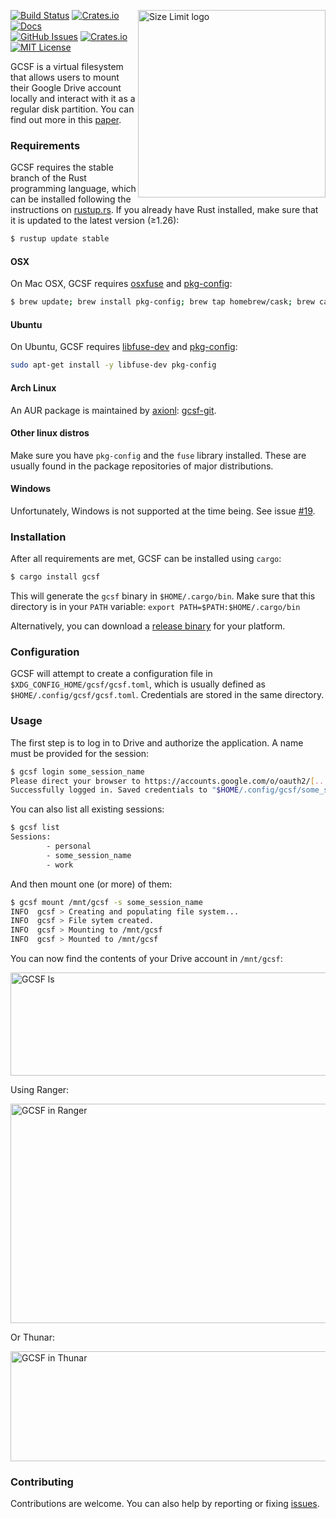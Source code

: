 <img align="right" width="300px" height="300px"
     title="Size Limit logo" src="https://i.imgur.com/9xdFwQq.png">


[![Build Status](https://travis-ci.org/harababurel/gcsf.svg?branch=master)](https://travis-ci.org/harababurel/gcsf)
[![Crates.io](https://img.shields.io/crates/v/gcsf.svg)](https://crates.io/crates/gcsf)
[![Docs](https://docs.rs/gcsf/badge.svg)](https://docs.rs/gcsf/latest/gcsf/)<br>
[![GitHub Issues](https://img.shields.io/github/issues/harababurel/gcsf.svg)](https://github.com/harababurel/gcsf/issues)
[![Crates.io](https://img.shields.io/crates/d/gcsf.svg)](https://crates.io/crates/gcsf)
[![MIT License](https://img.shields.io/crates/l/gcsf.svg)](https://github.com/harababurel/gcsf/blob/master/LICENSE)

GCSF is a virtual filesystem that allows users to mount their Google Drive account locally and interact with it as a regular disk partition. You can find out more in this [paper](https://sergiu.ml/~sergiu/thesis.pdf).

### Requirements

GCSF requires the stable branch of the Rust programming language, which can be installed following the instructions on [rustup.rs](https://rustup.rs). If you already have Rust installed, make sure that it is updated to the latest version (≥1.26):

```bash
$ rustup update stable
```

#### OSX

On Mac OSX, GCSF requires [osxfuse](https://osxfuse.github.io/) and [pkg-config](http://macappstore.org/pkg-config/):

```bash
$ brew update; brew install pkg-config; brew tap homebrew/cask; brew cask install osxfuse
```

#### Ubuntu

On Ubuntu, GCSF requires [libfuse-dev](https://packages.ubuntu.com/trusty/libfuse-dev) and [pkg-config](https://packages.ubuntu.com/xenial/pkg-config):

```bash
sudo apt-get install -y libfuse-dev pkg-config
```

#### Arch Linux

An AUR package is maintained by [axionl](https://github.com/axionl): [gcsf-git](https://aur.archlinux.org/packages/gcsf-git/).

#### Other linux distros

Make sure you have `pkg-config` and the `fuse` library installed. These are usually found in the package repositories of major distributions.

#### Windows

Unfortunately, Windows is not supported at the time being. See issue [#19](https://github.com/harababurel/gcsf/issues/19).

### Installation

After all requirements are met, GCSF can be installed using `cargo`:


```bash
$ cargo install gcsf
```

This will generate the `gcsf` binary in `$HOME/.cargo/bin`. Make sure that this directory is in your `PATH` variable: `export PATH=$PATH:$HOME/.cargo/bin`

Alternatively, you can download a [release binary](https://github.com/harababurel/gcsf/releases) for your platform.

### Configuration

GCSF will attempt to create a configuration file in `$XDG_CONFIG_HOME/gcsf/gcsf.toml`, which is usually defined as `$HOME/.config/gcsf/gcsf.toml`. Credentials are stored in the same directory.

### Usage

The first step is to log in to Drive and authorize the application. A name must be provided for the session:

```bash
$ gcsf login some_session_name
Please direct your browser to https://accounts.google.com/o/oauth2/[...] and follow the instructions displayed there.
Successfully logged in. Saved credentials to "$HOME/.config/gcsf/some_session_name"
```

You can also list all existing sessions:

```bash
$ gcsf list
Sessions:
        - personal
        - some_session_name
        - work
```

And then mount one (or more) of them:

```bash
$ gcsf mount /mnt/gcsf -s some_session_name
INFO  gcsf > Creating and populating file system...
INFO  gcsf > File sytem created.
INFO  gcsf > Mounting to /mnt/gcsf
INFO  gcsf > Mounted to /mnt/gcsf
```

You can now find the contents of your Drive account in `/mnt/gcsf`:

<p align="left">
  <img src="https://i.imgur.com/jdFIu5Y.png" alt="GCSF ls"
       width="530px" height="165px">
</p>

Using Ranger:
<p align="left">
  <img src="https://i.imgur.com/BuS9BDD.png" alt="GCSF in Ranger"
       width="616px" height="351px">
</p>


Or Thunar:
<p align="left">
  <img src="https://i.imgur.com/9JSDqez.jpg" alt="GCSF in Thunar"
       width="746px" height="176px">
</p>

### Contributing

Contributions are welcome. You can also help by reporting or fixing [issues](https://github.com/harababurel/gcsf/issues).
